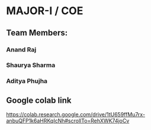# MAJOR-I / COE

## Team Members:
### Anand Raj 
### Shaurya Sharma
### Aditya Phujha

## Google colab link
https://colab.research.google.com/drive/1tU659ffMu7rx-anbuQFP1k6aHRKqIcNh#scrollTo=RehXWK74joCv

